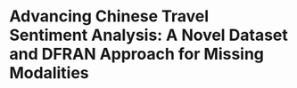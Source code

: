 # Advancing Chinese Travel Sentiment Analysis: A Novel Dataset and DFRAN Approach for Missing Modalities
 
